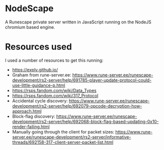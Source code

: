 # NodeScape

A Runescape private server written in JavaScript running on the NodeJS chromium based engine.

# Resources used
I used a number of resources to get this running:

- https://explv.github.io/
- Graham from rune-server.ee: https://www.rune-server.ee/runescape-development/rs2-server/help/691785-player-update-protocol-could-use-little-guidance-p.html
- https://rsps.fandom.com/wiki/Data_Types
- https://rsps.fandom.com/wiki/317_Protocol
- Accidental cycle discovery: https://www.rune-server.ee/runescape-development/rs2-server/help/692079-opcode-decryption-how-approach.html
- Block-flag discovery: https://www.rune-server.ee/runescape-development/rs2-server/help/692068-block-flag-based-updating-0x10-render-failing.html
- Manually going through the client for packet sizes: https://www.rune-server.ee/runescape-development/rs2-server/informative-threads/692158-317-client-server-packet-list.html